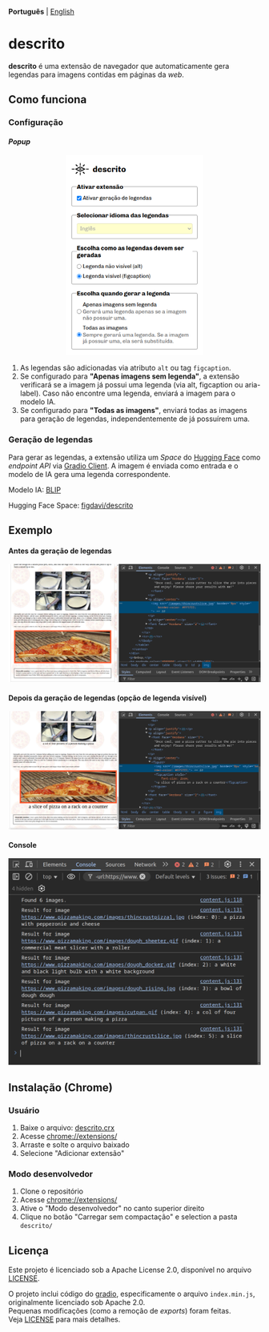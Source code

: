 <b>Рortuguês</b> | [English](README_en.md)

# descrito
**descrito** é uma extensão de navegador que automaticamente gera legendas para imagens contidas em páginas da *web*.

## Como funciona

### Configuração
#### *Popup*
<p align="center">
    <img src="readme_images/popup-pt_BR.png" height="400px" alt="A interface popup para definir preferências de legenda.">
</p>

1. As legendas são adicionadas via atributo `alt` ou tag `figcaption`.
2. Se configurado para **"Apenas imagens sem legenda"**, a extensão verificará se a imagem já possui uma legenda (via alt, figcaption ou aria-label). Caso não encontre uma legenda, enviará a imagem para o modelo IA.
3. Se configurado para **"Todas as imagens"**, enviará todas as imagens para geração de legendas, independentemente de já possuírem uma.

### Geração de legendas

Para gerar as legendas, a extensão utiliza um *Space* do [Hugging Face](https://huggingface.co) como *endpoint* *API* via [Gradio Client](https://www.npmjs.com/package/@gradio/client). A imagem é enviada como entrada e o modelo de IA gera uma legenda correspondente.

Modelo IA: [BLIP](https://huggingface.co/Salesforce/blip-image-captioning-base)

Hugging Face Space: [figdavi/descrito](https://huggingface.co/spaces/figdavi/descrito)

## Exemplo

#### Antes da geração de legendas
<img src="readme_images/pizza-before.png" alt="Uma página de exemplo antes da geração de legendas.">

#### Depois da geração de legendas (opção de legenda visível)
<img src="readme_images/pizza-after.png" alt="A mesma página após as legendas serem geradas.">

#### Console
<img src="readme_images/pizza-console.png" alt="Resultado no console mostrando o processo de geração de legendas para cada imagem.">


## Instalação (Chrome)
### Usuário
1. Baixe o arquivo: [descrito.crx](descrito.crx)
1. Acesse [chrome://extensions/](chrome://extensions/)
2. Arraste e solte o arquivo baixado
3. Selecione "Adicionar extensão"

### Modo desenvolvedor
1. Clone o repositório
2. Acesse [chrome://extensions/](chrome://extensions/)
3. Ative o "Modo desenvolvedor" no canto superior direito
4. Clique no botão "Carregar sem compactação" e selection a pasta `descrito/`

## Licença
Este projeto é licenciado sob a Apache License 2.0, disponível no arquivo [LICENSE](LICENSE).

O projeto inclui código do [gradio](https://www.npmjs.com/package/@gradio/client?activeTab=code), especificamente o arquivo `index.min.js`, originalmente licenciado sob Apache 2.0.  
Pequenas modificações (como a remoção de *exports*) foram feitas.  
Veja [LICENSE](LICENSE) para mais detalhes.